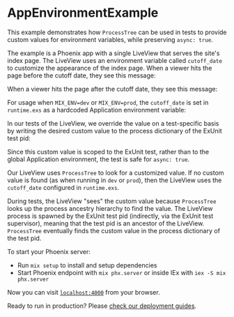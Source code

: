 # AppEnvironmentExample

<!-- MDOC -->
<!-- INCLUDE -->

This example demonstrates how `ProcessTree` can be used in tests to provide custom values for 
environment variables, while preserving `async: true`.

The example is a Phoenix app with a single LiveView that serves the site's index page. The 
LiveView uses an environment variable called `cutoff_date` to customize the appearance of the 
index page. When a viewer hits the page before the cutoff date, they see this message:


When a viewer hits the page after the cutoff date, they see this message:

For usage when `MIX_ENV=dev` or `MIX_ENV=prod`, the `cutoff_date` is set in `runtime.exs` as a hardcoded 
Application environment variable:



In our tests of the LiveView, we override the value on a test-specific basis by writing the desired
custom value to the process dictionary of the ExUnit test pid:

Since this custom value is scoped to the ExUnit test, rather than to the global Application environment, the test is safe for `async: true`.

Our LiveView uses `ProcessTree` to look for a customized value. If no custom value is found (as when running in `dev`
or `prod`), then the LiveView uses the `cutoff_date` configured in `runtime.exs`. 

During tests, the LiveView "sees" the custom value because `ProcessTree` looks up the process ancestry hierarchy to 
find the value. The LiveView process is spawned by the ExUnit test pid (indirectly, via the ExUnit test supervisor), meaning that the test pid is an ancestor of the LiveView. `ProcessTree` eventually finds the custom value in the process dictionary of the test pid.






To start your Phoenix server:

  * Run `mix setup` to install and setup dependencies
  * Start Phoenix endpoint with `mix phx.server` or inside IEx with `iex -S mix phx.server`

Now you can visit [`localhost:4000`](http://localhost:4000) from your browser.

Ready to run in production? Please [check our deployment guides](https://hexdocs.pm/phoenix/deployment.html).


